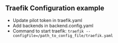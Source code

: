## Traefik Configuration example

- Update pilot token in traefik.yaml
- Add backends in backend.config.yaml
- Command to start traefik: ```traefik --configFile=/path_to_config_file/traefik.yaml```

